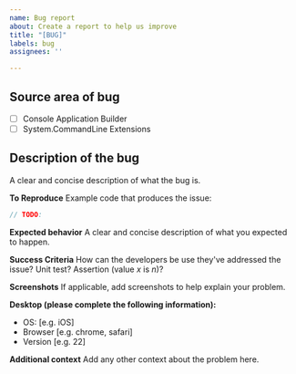 ```yaml
---
name: Bug report
about: Create a report to help us improve
title: "[BUG]"
labels: bug
assignees: ''

---
```


## Source area of bug

- [ ] Console Application Builder
- [ ] System.CommandLine Extensions

## Description of the bug

A clear and concise description of what the bug is.

**To Reproduce**
Example code that produces the issue:

```csharp
// TODO:
```

**Expected behavior**
A clear and concise description of what you expected to happen.

**Success Criteria**
How can the developers be use they've addressed the issue? Unit test? Assertion (value _x_ is _n_)?

**Screenshots**
If applicable, add screenshots to help explain your problem.

**Desktop (please complete the following information):**

- OS: [e.g. iOS]
- Browser [e.g. chrome, safari]
- Version [e.g. 22]

**Additional context**
Add any other context about the problem here.
